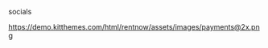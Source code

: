 socials
<i class="fa fa-facebook"></i>

<i class="fa fa-twitter"></i>
<i class="fa fa-instagram"></i>
<i class="fa fa-linkedin"></i>

<!-- company details -->
<i class="fa-solid fa-square-phone"></i>
<i class="fa-solid fa-envelope-open"></i>
<i class="fa-solid fa-location-dot"></i>

<!-- cta -->
<i class="fa-solid fa-magnifying-glass"></i>



<!-- payments -->
https://demo.kitthemes.com/html/rentnow/assets/images/payments@2x.png

<!-- Car cards/ info icons -->

<!-- rating -->
<i class="fa-solid fa-star"></i>
<!-- rating empty -->
<i class="fa-light fa-star"></i>

<!-- passengers -->
<i class="fa-light fa-car-side"></i>

<!-- gas -->
<i class="fa-light fa-gas-pump"></i>

<!-- doors -->
<i class="fa-light fa-door-closed"></i>